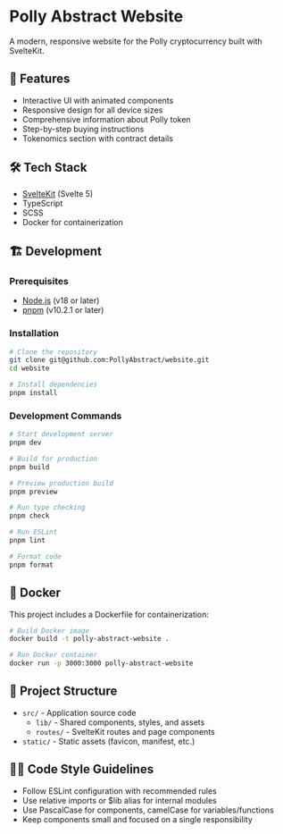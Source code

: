 # Polly Abstract Website

A modern, responsive website for the Polly cryptocurrency built with SvelteKit.

## 🚀 Features

- Interactive UI with animated components
- Responsive design for all device sizes
- Comprehensive information about Polly token
- Step-by-step buying instructions
- Tokenomics section with contract details

## 🛠️ Tech Stack

- [SvelteKit](https://kit.svelte.dev/) (Svelte 5)
- TypeScript
- SCSS
- Docker for containerization

## 🏗️ Development

### Prerequisites

- [Node.js](https://nodejs.org/) (v18 or later)
- [pnpm](https://pnpm.io/) (v10.2.1 or later)

### Installation

```bash
# Clone the repository
git clone git@github.com:PollyAbstract/website.git
cd website

# Install dependencies
pnpm install
```

### Development Commands

```bash
# Start development server
pnpm dev

# Build for production
pnpm build

# Preview production build
pnpm preview

# Run type checking
pnpm check

# Run ESLint
pnpm lint

# Format code
pnpm format
```

## 🐳 Docker

This project includes a Dockerfile for containerization:

```bash
# Build Docker image
docker build -t polly-abstract-website .

# Run Docker container
docker run -p 3000:3000 polly-abstract-website
```

## 📁 Project Structure

- `src/` - Application source code
  - `lib/` - Shared components, styles, and assets
  - `routes/` - SvelteKit routes and page components
- `static/` - Static assets (favicon, manifest, etc.)

## 👨‍💻 Code Style Guidelines

- Follow ESLint configuration with recommended rules
- Use relative imports or $lib alias for internal modules
- Use PascalCase for components, camelCase for variables/functions
- Keep components small and focused on a single responsibility